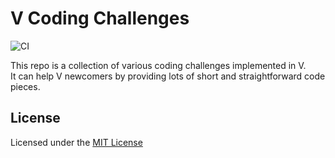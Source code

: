 # V Coding Challenges
![CI][ci-master]

This repo is a collection of various coding challenges implemented in V. <br>
It can help V newcomers by providing lots of short and straightforward code pieces.

## License
Licensed under the [MIT License](LICENSE.md)

<!-- Links -->
[ci-master]: https://github.com/serkonda7/v-coding-challenges/workflows/CI/badge.svg?branch=master
